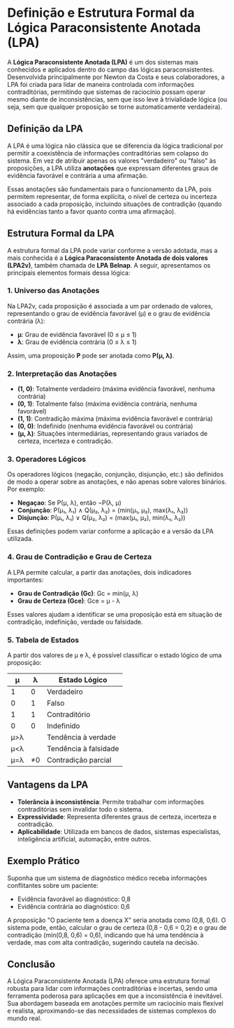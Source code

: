 
# Definição e Estrutura Formal da Lógica Paraconsistente Anotada (LPA)

A **Lógica Paraconsistente Anotada (LPA)** é um dos sistemas mais conhecidos e aplicados dentro do campo das lógicas paraconsistentes. Desenvolvida principalmente por Newton da Costa e seus colaboradores, a LPA foi criada para lidar de maneira controlada com informações contraditórias, permitindo que sistemas de raciocínio possam operar mesmo diante de inconsistências, sem que isso leve à trivialidade lógica (ou seja, sem que qualquer proposição se torne automaticamente verdadeira).

## Definição da LPA

A LPA é uma lógica não clássica que se diferencia da lógica tradicional por permitir a coexistência de informações contraditórias sem colapso do sistema. Em vez de atribuir apenas os valores "verdadeiro" ou "falso" às proposições, a LPA utiliza **anotações** que expressam diferentes graus de evidência favorável e contrária a uma afirmação.

Essas anotações são fundamentais para o funcionamento da LPA, pois permitem representar, de forma explícita, o nível de certeza ou incerteza associado a cada proposição, incluindo situações de contradição (quando há evidências tanto a favor quanto contra uma afirmação).

## Estrutura Formal da LPA

A estrutura formal da LPA pode variar conforme a versão adotada, mas a mais conhecida é a **Lógica Paraconsistente Anotada de dois valores (LPA2v)**, também chamada de **LPA Belnap**. A seguir, apresentamos os principais elementos formais dessa lógica:

### 1. Universo das Anotações

Na LPA2v, cada proposição é associada a um par ordenado de valores, representando o grau de evidência favorável (μ) e o grau de evidência contrária (λ):

- **μ**: Grau de evidência favorável (0 ≤ μ ≤ 1)
- **λ**: Grau de evidência contrária (0 ≤ λ ≤ 1)

Assim, uma proposição **P** pode ser anotada como **P(μ, λ)**.

### 2. Interpretação das Anotações

- **(1, 0)**: Totalmente verdadeiro (máxima evidência favorável, nenhuma contrária)
- **(0, 1)**: Totalmente falso (máxima evidência contrária, nenhuma favorável)
- **(1, 1)**: Contradição máxima (máxima evidência favorável e contrária)
- **(0, 0)**: Indefinido (nenhuma evidência favorável ou contrária)
- **(μ, λ)**: Situações intermediárias, representando graus variados de certeza, incerteza e contradição.

### 3. Operadores Lógicos

Os operadores lógicos (negação, conjunção, disjunção, etc.) são definidos de modo a operar sobre as anotações, e não apenas sobre valores binários. Por exemplo:

- **Negaçao**: Se P(μ, λ), então ¬P(λ, μ)
- **Conjunção**: P(μ₁, λ₁) ∧ Q(μ₂, λ₂) = (min(μ₁, μ₂), max(λ₁, λ₂))
- **Disjunção**: P(μ₁, λ₁) ∨ Q(μ₂, λ₂) = (max(μ₁, μ₂), min(λ₁, λ₂))

Essas definições podem variar conforme a aplicação e a versão da LPA utilizada.

### 4. Grau de Contradição e Grau de Certeza

A LPA permite calcular, a partir das anotações, dois indicadores importantes:

- **Grau de Contradição (Gc)**: Gc = min(μ, λ)
- **Grau de Certeza (Gce)**: Gce = μ - λ

Esses valores ajudam a identificar se uma proposição está em situação de contradição, indefinição, verdade ou falsidade.

### 5. Tabela de Estados

A partir dos valores de μ e λ, é possível classificar o estado lógico de uma proposição:

| μ   | λ   | Estado Lógico         |
|-----|-----|----------------------|
| 1   | 0   | Verdadeiro           |
| 0   | 1   | Falso                |
| 1   | 1   | Contraditório        |
| 0   | 0   | Indefinido           |
| μ>λ |     | Tendência à verdade  |
| μ<λ |     | Tendência à falsidade|
| μ=λ | ≠0  | Contradição parcial  |

## Vantagens da LPA

- **Tolerância à inconsistência**: Permite trabalhar com informações contraditórias sem invalidar todo o sistema.
- **Expressividade**: Representa diferentes graus de certeza, incerteza e contradição.
- **Aplicabilidade**: Utilizada em bancos de dados, sistemas especialistas, inteligência artificial, automação, entre outros.

## Exemplo Prático

Suponha que um sistema de diagnóstico médico receba informações conflitantes sobre um paciente:

- Evidência favorável ao diagnóstico: 0,8
- Evidência contrária ao diagnóstico: 0,6

A proposição "O paciente tem a doença X" seria anotada como (0,8, 0,6). O sistema pode, então, calcular o grau de certeza (0,8 - 0,6 = 0,2) e o grau de contradição (min(0,8, 0,6) = 0,6), indicando que há uma tendência à verdade, mas com alta contradição, sugerindo cautela na decisão.

## Conclusão

A Lógica Paraconsistente Anotada (LPA) oferece uma estrutura formal robusta para lidar com informações contraditórias e incertas, sendo uma ferramenta poderosa para aplicações em que a inconsistência é inevitável. Sua abordagem baseada em anotações permite um raciocínio mais flexível e realista, aproximando-se das necessidades de sistemas complexos do mundo real.
```

